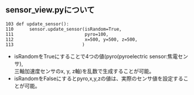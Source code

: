 ## sensor_view.pyについて
```
103 def update_sensor():
110      sensor.update_sensor(isRandom=True,
111                           pyro=100,
112                           x=500, y=500, z=500,
113                          )
```

- isRandomをTrueにすることで4つの値(pyro(pyroelectric sensor:焦電センサ),  
三軸加速度センサのx, y, z軸)を乱数で生成することが可能。
- isRandomをFalseにするとpyro,x,y,zの値は、実際のセンサ値を設定することが可能。